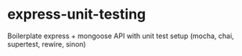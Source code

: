 # express-unit-testing
Boilerplate express + mongoose API with unit test setup (mocha, chai, supertest, rewire, sinon)
